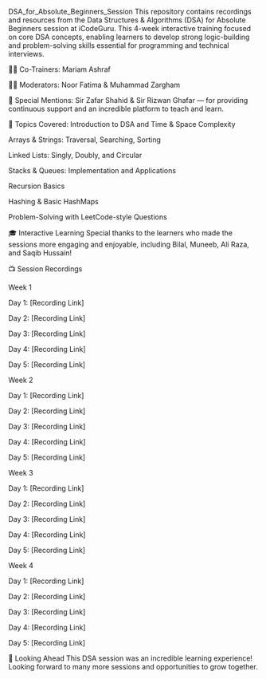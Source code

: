DSA_for_Absolute_Beginners_Session
This repository contains recordings and resources from the Data Structures & Algorithms (DSA) for Absolute Beginners session at iCodeGuru. This 4-week interactive training focused on core DSA concepts, enabling learners to develop strong logic-building and problem-solving skills essential for programming and technical interviews.

👨‍🏫 Co-Trainers:
Mariam Ashraf

🧑‍💻 Moderators:
Noor Fatima & Muhammad Zargham

🙌 Special Mentions:
Sir Zafar Shahid & Sir Rizwan Ghafar — for providing continuous support and an incredible platform to teach and learn.

📌 Topics Covered:
Introduction to DSA and Time & Space Complexity

Arrays & Strings: Traversal, Searching, Sorting

Linked Lists: Singly, Doubly, and Circular

Stacks & Queues: Implementation and Applications

Recursion Basics

Hashing & Basic HashMaps

Problem-Solving with LeetCode-style Questions

🎓 Interactive Learning
Special thanks to the learners who made the sessions more engaging and enjoyable, including Bilal, Muneeb, Ali Raza, and Saqib Hussain!

📺 Session Recordings

Week 1

Day 1: [Recording Link]

Day 2: [Recording Link]

Day 3: [Recording Link]

Day 4: [Recording Link]

Day 5: [Recording Link]

Week 2

Day 1: [Recording Link]

Day 2: [Recording Link]

Day 3: [Recording Link]

Day 4: [Recording Link]

Day 5: [Recording Link]

Week 3

Day 1: [Recording Link]

Day 2: [Recording Link]

Day 3: [Recording Link]

Day 4: [Recording Link]

Day 5: [Recording Link]

Week 4

Day 1: [Recording Link]

Day 2: [Recording Link]

Day 3: [Recording Link]

Day 4: [Recording Link]

Day 5: [Recording Link]

🚀 Looking Ahead
This DSA session was an incredible learning experience! Looking forward to many more sessions and opportunities to grow together.
